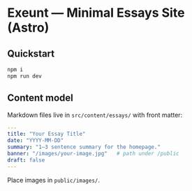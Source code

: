 # Exeunt — Minimal Essays Site (Astro)

## Quickstart
```bash
npm i
npm run dev
```

## Content model
Markdown files live in `src/content/essays/` with front matter:
```yaml
---
title: "Your Essay Title"
date: "YYYY-MM-DD"
summary: "1–3 sentence summary for the homepage."
banner: "/images/your-image.jpg"   # path under /public
draft: false
---
```

Place images in `public/images/`.
